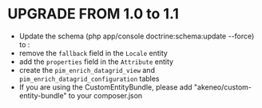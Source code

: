 UPGRADE FROM 1.0 to 1.1
=======================

- Update the schema (php app/console doctrine:schema:update --force) to :
 - remove the `fallback` field in the `Locale` entity
 - add the `properties` field in the `Attribute` entity
 - create the `pim_enrich_datagrid_view` and `pim_enrich_datagrid_configuration` tables
- If you are using the CustomEntityBundle, please add "akeneo/custom-entity-bundle" to your composer.json
